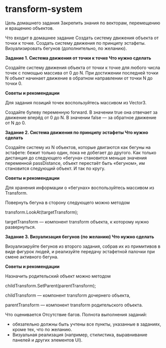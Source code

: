 # transform-system

Цель домашнего задания Закрепить знания по векторам, перемещению и вращению объектов.

Что входит в домашнее задание Создать систему движения объекта от точки к точке. Создать систему движения по принципу эстафеты. Визуализировать бегунов (дополнительно, по желанию).

**Задание 1. Система движения от точки к точке Что нужно сделать**

Создайте систему движения объекта от точки к точке для любого числа точек с помощью массива от 0 до N. При достижении последней точки N объект начинает движение в обратном направлении от точки N до точки 0.

**Советы и рекомендации**

Для задания позиций точек воспользуйтесь массивом из Vector3.

Создайте булеву переменную forward. В значении true она отвечает за движение вперёд от 0 до N. В значении false — за обратное движение от N до 0.

**Задание 2. Система движения по принципу эстафеты Что нужно сделать**

Создайте систему из N объектов, которые двигаются как бегуны на эстафете: бежит только один, пока не добегает до другого. Как только дистанция до следующего «бегуна» становится меньше значения переменной passDistance, объект перестаёт быть «бегуном», им становится следующий объект. И так по кругу.

**Советы и рекомендации**

Для хранения информации о «бегунах» воспользуйтесь массивом из Transform.

Повернуть бегуна в сторону следующего можно методом

transform.LookAt(targetTransform);

targetTransform — компонент transform объекта, к которому нужно развернуться.

**Задание 3. Визуализация бегунов (по желанию) Что нужно сделать**

Визуализируйте бегунов из второго задания, собрав их из примитивов в виде фигурок людей, и реализуйте передачу эстафетной палочки при смене активного бегуна.

**Советы и рекомендации**

Назначить родительский объект можно методом

childTransform.SetParent(parentTransform);

childTransform — компонент transform дочернего объекта,

parentTransform — компонент transform родительского объекта.

Что оценивается Отсутствие багов. 
Полнота выполнения заданий: 
 - обязательно должны быть учтены все пункты, указанные в заданиях, кроме тех, что по желанию.
 - Визуальная реализация (например, стилистика, выравнивание панелей и других элементов UI).
